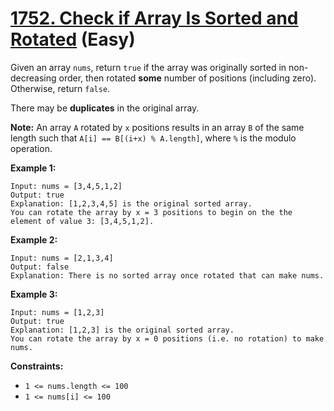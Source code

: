 # [1752. Check if Array Is Sorted and Rotated][link] (Easy)

[link]: https://leetcode.com/problems/check-if-array-is-sorted-and-rotated/

Given an array `nums`, return `true` if the array was originally sorted in non-decreasing order, then
rotated **some** number of positions (including zero). Otherwise, return `false`.

There may be **duplicates** in the original array.

**Note:** An array `A` rotated by `x` positions results in an array `B` of the same length such that
`A[i] == B[(i+x) % A.length]`, where `%` is the modulo operation.

**Example 1:**

```
Input: nums = [3,4,5,1,2]
Output: true
Explanation: [1,2,3,4,5] is the original sorted array.
You can rotate the array by x = 3 positions to begin on the the element of value 3: [3,4,5,1,2].
```

**Example 2:**

```
Input: nums = [2,1,3,4]
Output: false
Explanation: There is no sorted array once rotated that can make nums.
```

**Example 3:**

```
Input: nums = [1,2,3]
Output: true
Explanation: [1,2,3] is the original sorted array.
You can rotate the array by x = 0 positions (i.e. no rotation) to make nums.
```

**Constraints:**

- `1 <= nums.length <= 100`
- `1 <= nums[i] <= 100`
